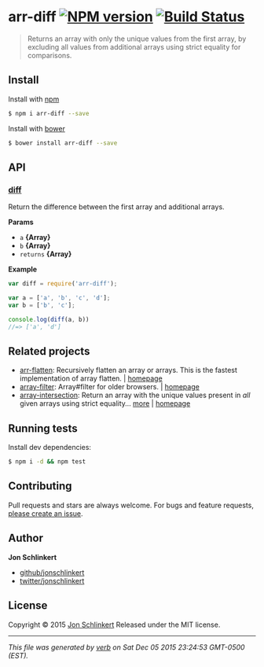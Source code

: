 # arr-diff [![NPM version](https://img.shields.io/npm/v/arr-diff.svg)](https://www.npmjs.com/package/arr-diff) [![Build Status](https://img.shields.io/travis/jonschlinkert/base.svg)](https://travis-ci.org/jonschlinkert/base)

> Returns an array with only the unique values from the first array, by excluding all values from additional arrays using strict equality for comparisons.

## Install

Install with [npm](https://www.npmjs.com/)

```sh
$ npm i arr-diff --save
```
Install with [bower](http://bower.io/)

```sh
$ bower install arr-diff --save
```

## API

### [diff](index.js#L33)

Return the difference between the first array and additional arrays.

**Params**

* `a` **{Array}**
* `b` **{Array}**
* `returns` **{Array}**

**Example**

```js
var diff = require('arr-diff');

var a = ['a', 'b', 'c', 'd'];
var b = ['b', 'c'];

console.log(diff(a, b))
//=> ['a', 'd']
```

## Related projects

* [arr-flatten](https://www.npmjs.com/package/arr-flatten): Recursively flatten an array or arrays. This is the fastest implementation of array flatten. | [homepage](https://github.com/jonschlinkert/arr-flatten)
* [array-filter](https://www.npmjs.com/package/array-filter): Array#filter for older browsers. | [homepage](https://github.com/juliangruber/array-filter)
* [array-intersection](https://www.npmjs.com/package/array-intersection): Return an array with the unique values present in _all_ given arrays using strict equality… [more](https://www.npmjs.com/package/array-intersection) | [homepage](https://github.com/jonschlinkert/array-intersection)

## Running tests

Install dev dependencies:

```sh
$ npm i -d && npm test
```

## Contributing

Pull requests and stars are always welcome. For bugs and feature requests, [please create an issue](https://github.com/jonschlinkert/arr-diff/issues/new).

## Author

**Jon Schlinkert**

+ [github/jonschlinkert](https://github.com/jonschlinkert)
+ [twitter/jonschlinkert](http://twitter.com/jonschlinkert)

## License

Copyright © 2015 [Jon Schlinkert](https://github.com/jonschlinkert)
Released under the MIT license.

***

_This file was generated by [verb](https://github.com/verbose/verb) on Sat Dec 05 2015 23:24:53 GMT-0500 (EST)._
